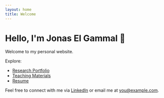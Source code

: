 ```yaml
---
layout: home
title: Welcome
---
```


# Hello, I'm Jonas El Gammal 👋

Welcome to my personal website.

Explore:
- [Research Portfolio](research.md)
- [Teaching Materials](teaching.md)
- [Resume](resume.md)

Feel free to connect with me via [LinkedIn](https://linkedin.com/in/yourprofile) or email me at you@example.com.

